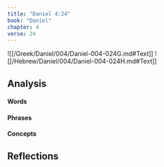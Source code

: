 ```yaml
---
title: "Daniel 4:24"
book: "Daniel"
chapter: 4
verse: 24
---
```

![[/Greek/Daniel/004/Daniel-004-024G.md#Text]]
![[/Hebrew/Daniel/004/Daniel-004-024H.md#Text]]

## Analysis

#### Words

#### Phrases

#### Concepts

## Reflections
